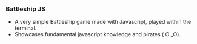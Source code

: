 ### Battleship JS

- A very simple Battleship game made with Javascript, played within the terminal.
- Showcases fundamental javascript knowledge and pirates ( O _O).
